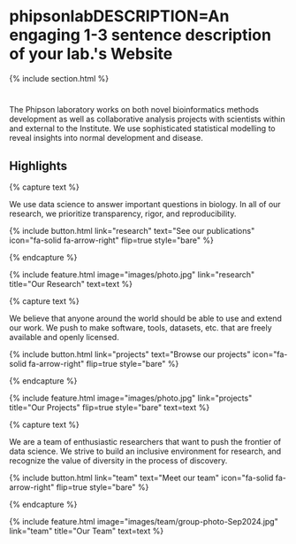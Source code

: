 ---
---

# phipsonlabDESCRIPTION=An engaging 1-3 sentence description of your lab.'s Website



{% include section.html %}
# 
The Phipson laboratory works on both novel bioinformatics methods development as well as collaborative analysis projects with scientists within and external to the Institute. We use sophisticated statistical modelling to reveal insights into normal development and disease.

## Highlights

{% capture text %}

We use data science to answer important questions in biology.
In all of our research, we prioritize transparency, rigor, and reproducibility.

{%
  include button.html
  link="research"
  text="See our publications"
  icon="fa-solid fa-arrow-right"
  flip=true
  style="bare"
%}

{% endcapture %}

{%
  include feature.html
  image="images/photo.jpg"
  link="research"
  title="Our Research"
  text=text
%}

{% capture text %}

We believe that anyone around the world should be able to use and extend our work.
We push to make software, tools, datasets, etc. that are freely available and openly licensed.

{%
  include button.html
  link="projects"
  text="Browse our projects"
  icon="fa-solid fa-arrow-right"
  flip=true
  style="bare"
%}

{% endcapture %}

{%
  include feature.html
  image="images/photo.jpg"
  link="projects"
  title="Our Projects"
  flip=true
  style="bare"
  text=text
%}

{% capture text %}

We are a team of enthusiastic researchers that want to push the frontier of data science.
We strive to build an inclusive environment for research, and recognize the value of diversity in the process of discovery.

{%
  include button.html
  link="team"
  text="Meet our team"
  icon="fa-solid fa-arrow-right"
  flip=true
  style="bare"
%}

{% endcapture %}

{%
  include feature.html
  image="images/team/group-photo-Sep2024.jpg"
  link="team"
  title="Our Team"
  text=text
%}
